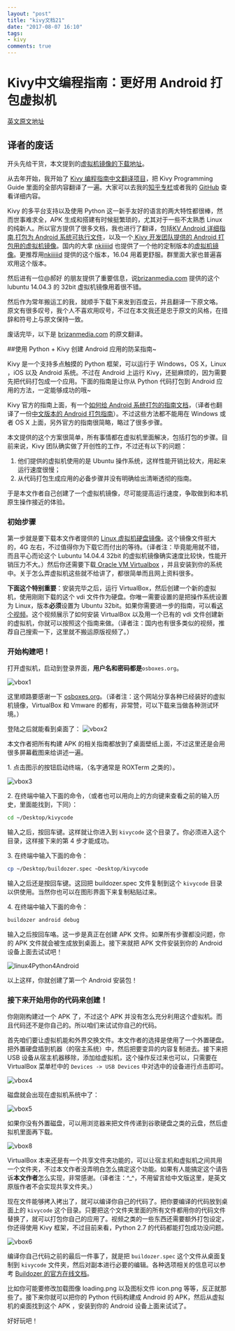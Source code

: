 ```yaml
---
layout: "post"
title: "kivy文档21"
date: "2017-08-07 16:10"
tags:
- kivy
comments: true
---
```



# Kivy中文编程指南：更好用 Android 打包虚拟机


[英文原文地址](http://brizanmedia.com/wp/2016/07/10/the-fool-proof-guide/)

## 译者的废话


开头先给干货，本文提到的[虚拟机镜像的下载地址](https://pan.baidu.com/s/1mhIUz3q)。

从去年开始，我开始了 [Kivy 编程指南中文翻译项目](https://github.com/cycleuser/Kivy-CN)，把 Kivy Programming Guide 里面的全部内容翻译了一遍。大家可以去我的[知乎专栏](https://zhuanlan.zhihu.com/python-kivy)或者我的 [GitHub](https://github.com/cycleuser) 查看详细内容。

Kivy 的多平台支持以及使用 Python 这一新手友好的语言的两大特性都很棒，然而世事难求全，APK 生成和搭建有时候挺繁琐的，尤其对于一些不太熟悉 Linux 的纯新人。所以官方提供了很多文档，我也进行了翻译，包括[KV Android 详细指南](https://zhuanlan.zhihu.com/p/25576296),[打包为 Android 系统可执行文件](https://zhuanlan.zhihu.com/p/25571974)，以及一个[ Kivy 开发团队提供的 Android 打包用的虚拟机镜像](https://zhuanlan.zhihu.com/p/25583908)。国内的大拿 [nkiiiiid](https://github.com/nkiiiiid/) 也提供了一个他的定制版本的[虚拟机镜像](https://github.com/nkiiiiid/kivy-apk-)。更推荐用[nkiiiiid](https://github.com/nkiiiiid/) 提供的这个版本，16.04 用着更舒服。群里面大家也普遍喜欢用这个版本。


然后进有一位@郝好  的朋友提供了重要信息，说[brizanmedia.com](http://brizanmedia.com) 提供的这个 lubuntu 14.04.3 的 32bit 虚拟机镜像用着很不错。

然后作为常年搬运工的我，就顺手下载下来发到百度云，并且翻译一下原文咯。
原文有很多叹号，我个人不喜欢用叹号，不过在本文我还是忠于原文的风格，在措辞和符号上与原文保持一致。

废话完毕，以下是 [brizanmedia.com](http://brizanmedia.com) 的原文翻译。

##使用 Python + Kivy 创建 Android 应用的防呆指南~

Kivy 是一个支持多点触摸的 Python 框架，可以运行于 Windows，OS X，Linux ，iOS 以及 Android 系统。不过在 Android 上运行 Kivy，还挺麻烦的，因为需要先把代码打包成一个应用。下面的指南是让你从 Python 代码打包到 Android 应用的方法，一定能够成功的哦~


Kivy 官方的指南上面，有一个[如何给 Android 系统打包的指南文档](https://kivy.org/docs/guide/packaging-android.html)，（译者也翻译了一份[中文版本的 Android 打包指南](https://zhuanlan.zhihu.com/p/25571974)）。不过这些方法都不能用在 Windows 或者 OS X 上面，另外官方的指南很简略，略过了很多步骤。

本文提供的这个方案很简单，所有事情都在虚拟机里面解决，包括打包的步骤。目前来说，Kivy 团队确实做了开创性的工作，不过还有以下的问题：
1. 他们提供的虚拟机使用的是 Ubuntu 操作系统，这样性能开销比较大，用起来运行速度很慢；
2. 从代码打包生成应用的必备步骤并没有明确给出清晰透彻的指南。

于是本文作者自己创建了一个虚拟机镜像，尽可能提高运行速度，争取做到和本机原生操作接近的体验。

### 初始步骤

第一步就是要下载本文作者提供的 [Linux 虚拟机硬盘镜像](http://brizanmedia.com/wp/wp-content/LXLE14.04.3\(32bit\).vdi.zip)。这个镜像文件挺大的，4G 左右，不过值得你为下载它而付出的等待。（译者注：毕竟能用就不错，而且平心而论这个 Lubuntu 14.04.4 32bit 的虚拟机镜像确实速度比较快，性能开销压力不大。）然后你还需要下载[ Oracle VM Virtualbox](http://www.oracle.com/technetwork/server-storage/virtualbox/downloads/index.html) ，并且安装到你的系统中。关于怎么弄虚拟机这些就不给讲了，都很简单而且网上资料很多。


**下面这个特别重要**：安装完毕之后，运行 VirtualBox，然后创建一个新的虚拟机，使用刚刚下载的这个 vdi 文件作为硬盘。你唯一需要设置的是把操作系统设置为 Linux，版本**必须**设置为 Ubuntu 32bit。如果你需要进一步的指南，可以看[这个视频](https://www.youtube.com/watch?v=1P_l7iVKfgs)。这个视频展示了如何安装 VirtualBox 以及用一个已有的 vdi 文件创建新的虚拟机，你就可以按照这个指南来做。（译者注：国内也有很多类似的视频，推荐自己搜索一下，这里就不搬运原版视频了。）

### 开始构建吧！


打开虚拟机，启动到登录界面，**用户名和密码都是**`osboxes.org`。

![vbox1](http://brizanmedia.com/wp/wp-content/uploads/2016/07/vbox1.jpg)

这里顺路要感谢一下 [osboxes.org](http://www.osboxes.org/)。（译者注：这个网站分享各种已经装好的虚拟机镜像，VirtualBox 和 Vmware 的都有，非常赞，可以下载来当做各种测试环境。）

登陆之后就能看到桌面了：
![vbox2](http://brizanmedia.com/wp/wp-content/uploads/2016/07/vbox2-1024x640.jpg)

本文作者把所有构建 APK 的相关指南都放到了桌面壁纸上面，不过这里还是会用很多屏幕截图来给讲述一遍。


1\. 点击图示的按钮启动终端，（名字通常是 ROXTerm 之类的）。

![vbox3](http://brizanmedia.com/wp/wp-content/uploads/2016/07/vbox3-1024x640.jpg)

2\. 在终端中输入下面的命令，（或者也可以用向上的方向键来查看之前的输入历史，里面能找到，下同）：

```Bash
cd ~/Desktop/kivycode
```


输入之后，按回车键。这样就让你进入到 `kivycode` 这个目录了。你必须进入这个目录，这样接下来的第 4 步才能成功。

3\.  在终端中输入下面的命令：
```Bash
cp ~/Desktop/buildozer.spec ~Desktop/kivycode
```
输入之后还是按回车键。这回把 buildozer.spec 文件复制到这个 `kivycode` 目录以供使用。当然你也可以在图形界面下来复制粘贴过来。

4\. 在终端中输入下面的命令：
```Bash
buildozer android debug
```

输入之后按回车咯。这一步是真正在创建 APK 文件。如果所有步骤都没问题，你的 APK 文件就会被生成放到桌面上。接下来就把 APK 文件安装到你的 Android 设备上面去试试吧！

![linux4Python4Android](http://brizanmedia.com/wp/wp-content/uploads/2016/07/linux4Python4Android-1024x640.jpg)

以上这样，你就创建了第一个 Android 安装包！

### 接下来开始用你的代码来创建！

你刚刚构建过一个 APK 了，不过这个 APK 并没有怎么充分利用这个虚拟机。而且代码还不是你自己的。所以咱们来试试你自己的代码。

首先咱们要让虚拟机能和外界交换文件。本文作者的选择是使用了一个外置硬盘。把外置硬盘插到机器（的宿主系统）中，然后把要变异的内容复制进去。接下来把 USB 设备从宿主机器移除，添加给虚拟机，这个操作反过来也可以，只需要在 VirtualBox 菜单栏中的 `Devices -> USB Devices` 中对选中的设备进行点击即可。


![vbox4](http://brizanmedia.com/wp/wp-content/uploads/2016/07/vbox4-1024x640.jpg)

磁盘就会出现在虚拟机系统中了：

![vbox5](http://brizanmedia.com/wp/wp-content/uploads/2016/07/vbox5-1024x640.jpg)

如果你没有外置磁盘，可以用浏览器来把文件传递到谷歌硬盘之类的云盘，然后虚拟机里面再下载。

![vbox8](http://brizanmedia.com/wp/wp-content/uploads/2016/07/vbox8-1024x640.jpg)


VirtualBox 本来还是有一个共享文件夹功能的，可以让宿主机和虚拟机之间共用一个文件夹，不过本文作者没弄明白怎么搞定这个功能。如果有人能搞定这个请告诉**本文作者**怎么实现，非常感谢。（译者注：^_^，不用留言给中文版这里，是英文原版作者不会实现共享文件夹。）

现在文件能够拷入拷出了，就可以编译你自己的代码了。把你要编译的代码放到桌面上的 `kivycode` 这个目录。只要把这个文件夹里面的所有文件都用你的代码文件替换了，就可以打包你自己的应用了。视频之类的一些东西还需要额外打包设定，你还得使用 Kivy 框架，不过目前来看，Python 2.7 的代码都能打包成功没问题。

![vbox6](http://brizanmedia.com/wp/wp-content/uploads/2016/07/vbox6-1024x640.jpg)

编译你自己代码之前的最后一件事了，就是把 `buildozer.spec` 这个文件从桌面复制到 `kivycode` 文件夹，然后对副本进行必要的编辑。各种选项相关的信息可以参考 [Buildozer 的官方在线文档](https://buildozer.readthedocs.io/en/latest/specifications.html)。

比如你可能要修改加载图像 loading.png 以及图标文件 icon.png 等等，反正就那些了。接下来你就可以把你的 Python 代码构建成 Android 的 APK，然后从虚拟机的桌面找到这个 APK ，安装到你的 Android 设备上面来试试了。

好好玩吧！
